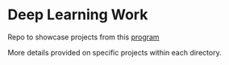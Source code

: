 # Deep Learning Work
Repo to showcase projects from this [program](https://www.udacity.com/course/deep-learning-nanodegree-foundation--nd101)

More details provided on specific projects within each directory.